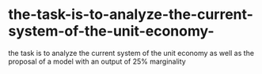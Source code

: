 # the-task-is-to-analyze-the-current-system-of-the-unit-economy-
the task is to analyze the current system of the unit economy as well as the proposal of a model with an output of 25% marginality
